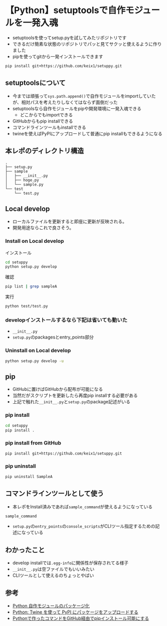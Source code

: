 # 【Python】setuptoolsで自作モジュールを一発入魂

- setuptoolsを使ってsetup.pyを試してみたリポジトリです
- できるだけ簡素な状態のリポジトリでパッと見てサクッと使えるように作りました
- pipを使ってgitから一発インストールできます
```sh
pip install git+https://github.com/keix1/setuppy.git
```

## setuptoolsについて

- 今までは頑張って`sys.path.append()`で自作モジュールをimportしていたが、相対パスを考えたりしなくてはならず面倒だった
- setuptoolsなら自作モジュールをpipや開発環境に一発入魂できる
    - どこからでもimportできる
- GitHubからもpip installできる
- コマンドラインツールもinstallできる
- twineを使えばPyPIにアップロードして普通にpip installもできるようになる

## 本レポのディレクトリ構造

```
.
├── setup.py
├── sample
│   ├── __init__.py
│   ├── hoge.py
│   └── sample.py
└── test
    └── test.py
```

## Local develop

- ローカルファイルを更新すると即座に更新が反映される。
- 開発用途ならこれで良さそう。

### Install on Local develop

インストール

```sh
cd setuppy
python setup.py develop
```

確認

```sh
pip list | grep sampleA
```

実行

```sh
python test/test.py
```

### developインストールするなら下記は省いても動いた

- `__init__.py`
- `setup.py`のpackagesとentry_points部分

### Uninstall on Local develop

```sh
python setup.py develop -u
```

## pip

- GitHubに置けばGitHubから配布が可能になる
- 当然だがスクリプトを更新したら再度pip installする必要がある
- 上記で触れた`__init__.py`と`setup.py`のpackage記述がいる

### pip install

```sh
cd setuppy
pip install .
```

### pip install from GitHub

```sh
pip install git+https://github.com/keix1/setuppy.git
```

### pip uninstall

```sh
pip uninstall SampleA
```

## コマンドラインツールとして使う

- 本レポをInstall済みであれば`sample_command`が使えるようになっている

```sh
sample_command
```

- `setup.py`の`entry_points`の`console_scripts`がCLIツール指定するための記述になっている

## わかったこと

- develop installでは`.egg-info`に関係性が保存されてる様子
- `__init__.py`は空ファイルでもいいみたい
- CLIツールとして使えるのちょっとやばい

## 参考

- [Python 自作モジュールのパッケージ化](https://gist.github.com/3panda/7508508a89bd1ea1990217142eaf3c9c)
- [Python: Twine を使って PyPI にパッケージをアップロードする](https://blog.amedama.jp/entry/2017/12/31/175036)
- [Pythonで作ったコマンドをGitHub経由でpipインストール可能にする](https://dev.classmethod.jp/articles/pip-install-via-github-command/)
